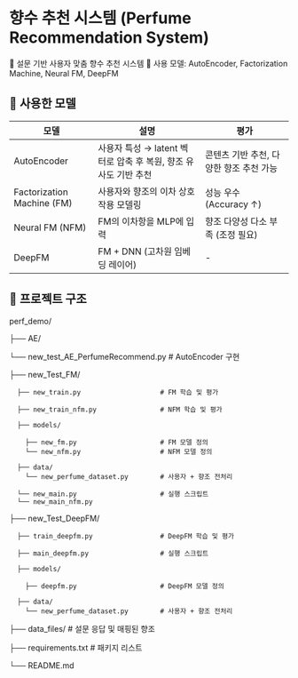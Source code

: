 # 향수 추천 시스템 (Perfume Recommendation System)

🧠 설문 기반 사용자 맞춤 향수 추천 시스템
📂 사용 모델: AutoEncoder, Factorization Machine, Neural FM, DeepFM

## 🧠 사용한 모델

| 모델 | 설명 | 평가 |
|-------------------------------|----------------------------------------------------------------|----------------------------------------|
|          AutoEncoder          | 사용자 특성 → latent 벡터로 압축 후 복원, 향조 유사도 기반 추천 | 콘텐츠 기반 추천, 다양한 향조 추천 가능 |
|   Factorization Machine (FM)  |              사용자와 향조의 이차 상호작용 모델링               |         성능 우수 (Accuracy ↑)         |
|        Neural FM (NFM)        |                    FM의 이차항을 MLP에 입력                    |    향조 다양성 다소 부족 (조정 필요)    |
|            DeepFM             |              FM + DNN (고차원 임베딩 레이어)                   |                    -                   |

## 📁 프로젝트 구조
perf_demo/

├── AE/
  
  └── new_test_AE_PerfumeRecommend.py     # AutoEncoder 구현
  
  ├── new_Test_FM/

      ├── new_train.py                    # FM 학습 및 평가
  
      ├── new_train_nfm.py                # NFM 학습 및 평가
  
      ├── models/
  
        ├── new_fm.py                     # FM 모델 정의
        └── new_nfm.py                    # NFM 모델 정의
  
      ├── data/
        └── new_perfume_dataset.py        # 사용자 + 향조 전처리
  
      └── new_main.py                     # 실행 스크립트
      └── new_main_nfm.py

  ├── new_Test_DeepFM/

      ├── train_deepfm.py                 # DeepFM 학습 및 평가
  
      ├── main_deepfm.py                  # 실행 스크립트 
  
      ├── models/
  
        ├── deepfm.py                     # DeepFM 모델 정의
  
      ├── data/
        └── new_perfume_dataset.py        # 사용자 + 향조 전처리
  
  ├── data_files/                         # 설문 응답 및 매핑된 향조

  ├── requirements.txt                    # 패키지 리스트

  └── README.md

